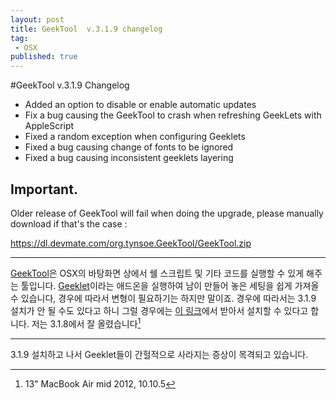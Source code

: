 ```yaml
---
layout: post
title: GeekTool  v.3.1.9 changelog
tag:
 - OSX
published: true
---
```

#GeekTool v.3.1.9 Changelog

- Added an option to disable or enable automatic updates
- Fix a bug causing the GeekTool to crash when refreshing GeekLets with AppleScript
- Fixed a random exception when configuring Geeklets
- Fixed a bug causing change of fonts to be ignored
- Fixed a bug causing inconsistent geeklets layering

## Important.

Older release of GeekTool will fail when doing the upgrade, please manually download if that's the case :

https://dl.devmate.com/org.tynsoe.GeekTool/GeekTool.zip

- - -

[GeekTool](http://projects.tynsoe.org/en/geektool/index.php)은 OSX의 바탕화면 상에서 쉘 스크립트 및 기타 코드를 실행할 수 있게 해주는 툴입니다. [Geeklet](http://www.macosxtips.co.uk/geeklets/)이라는 애드온을 실행하여 남이 만들어 놓은 세팅을 쉽게 가져올 수 있습니다, 경우에 따라서 변형이 필요하기는 하지만 말이죠. 경우에 따라서는 3.1.9 설치가 안 될 수도 있다고 하니 그럴 경우에는 [이 링크](https://dl.devmate.com/org.tynsoe.GeekTool/GeekTool.zip)에서 받아서 설치할 수 있다고 합니다. 저는 3.1.8에서 잘 올렸습니다[^1]

[^1]: 13" MacBook Air mid 2012, 10.10.5

- - -

3.1.9 설치하고 나서 Geeklet들이 간헐적으로 사라지는 증상이 목격되고 있습니다.
